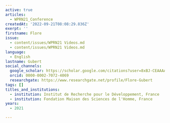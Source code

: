 ```yaml
---
active: true
articles:
  - WPRN21_Conference
createdAt: '2022-09-21T08:08:29.836Z'
exerpt: ''
firstname: Flore
issue:
  - content/issues/WPRN21 Videos.md
  - content/issues/WPRN21 Videos.md
language:
  - English
lastname: Gubert
social_channels:
  google_scholar: https://scholar.google.com/citations?user=8xBJ-CEAAAAJ&hl=fr
  orcid: 0000-0002-7072-4069
  researchgate: https://www.researchgate.net/profile/Flore-Gubert
tags: []
titles_and_institutions:
  - institution: Institut de Recherche pour le Développement, France
  - institution: Fondation Maison des Sciences de l'Homme, France
years:
  - 2021

---
```

